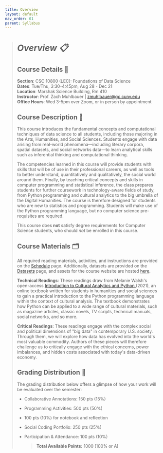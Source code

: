 ```yaml
---
title: Overview
layout: default
nav_order: 01
parent: Syllabus
---
```

> # *Overview 📋*
>
> ## Course Details 📌
>
> **Section**: CSC 10800 (LEC): Foundations of Data Science <br />**Dates**: Tue/Thu, 3:30-4:45pm, Aug 28 - Dec 21<br />**Location**: Marshak Science Building, Rm 410  <br />**Instructor**: Prof. Zach Muhlbauer | [zmuhlbauer@gc.cuny.edu](mailto:zmuhlbauer@gc.cuny.edu)<br />**Office Hours**: Wed 3-5pm over Zoom, or in person by appointment
>
> ## Course Description 📄
>
> This course introduces the fundamental concepts and computational techniques of data science to all students, including those majoring in the Arts, Humanities, and Social Sciences. Students engage with data arising from real-world phenomena—including literary corpora, spatial datasets, and social networks data—to learn analytical skills such as inferential thinking and computational thinking.
>
> The competencies learned in this course will provide students with skills that will be of use in their professional careers, as well as tools to better understand, quantitatively and qualitatively, the social world around them. Finally, by teaching critical concepts and skills in computer programming and statistical inference, the class prepares students for further coursework in technology-aware fields of study, from Python programming and cultural analytics to the big umbrella of the Digital Humanities. The course is therefore designed for students who are new to statistics and programming. Students will make use of the Python programming language, but no computer science pre-requisites are required.
>
> This course does <strong>not</strong> satisfy degree requirements for Computer Science students, who should *not* be enrolled in this course.
>
> ## Course Materials 🗂️
>
> All required reading materials, activities, and instructions are provided on the [Schedule](https://zmuhls.github.io/CCNY-Data-Science/schedule/) page. Additionally, datasets are provided on the [Datasets](https://zmuhls.github.io/CCNY-Data-Science/datasets/) page, and assets for the course website are hosted [here](https://github.com/zmuhls/ccny-data-science). 
>
> **Technical Readings**: These readings draw from Melanie Walsh's open-access [Introduction to Cultural Analytics and Python ](https://melaniewalsh.github.io/Intro-Cultural-Analytics/welcome.html)(2021), an online textbook written for students in humanities and social sciences to gain a practical introduction to the Python programming language within the context of cultural analysis. The textbook demonstrates how Python can be applied to a wide range of cultural materials, such as magazine articles, classic novels, TV scripts, technical manuals, social networks, and so more.  
>
> **Critical Readings**: These readings engage with the complex social and political dimensions of "big data" in contemporary U.S. society. Through them, we will explore how data has evolved into the world's most valuable commodity. Authors of these pieces will therefore challenge us to critically engage with the ethical concerns, power imbalances, and hidden costs associated with today's data-driven economy. 
>
> ## Grading Distribution 🧮
>
> The grading distribution below offers a glimpse of how your work will be evaluated over the semester:
>
> * Collaborative Annotations: 150 pts (15%)
>
> * Programming Activities: 500 pts (50%)
>
> * 100 pts (10%) for notebook and reflection
>
> * Social Coding Portfolio: 250 pts (25%)
>
> * Participation & Attendance: 100 pts (10%)
>
>   >  **Total Available Points:** 1000 (100% or A)